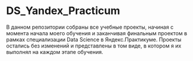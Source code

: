 # DS_Yandex_Practicum
В данном репозитории собраны все учебные проекты, начиная с момента начала моего обучения и заканчивая финальным проектом в рамках специализации Data Science в Яндекс.Практикуме. Проекты остались без изменений и представлены в том виде, в котором я их выполнял на каждом этапе обучения.
